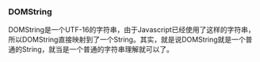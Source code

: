 ### DOMString

DOMString是一个UTF-16的字符串，由于Javascript已经使用了这样的字符串，所以DOMString直接映射到了一个String。其实，就是说DOMString就是一个普通的String，就当是一个普通的字符串理解就可以了。